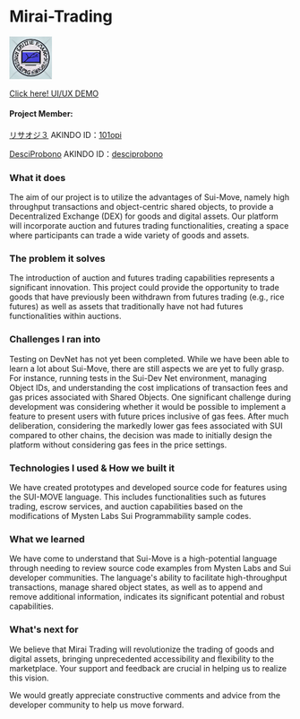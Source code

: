 # Mirai-Trading

<img src="image.png" width="15%">

[Click here! UI/UX DEMO](https://www.figma.com/file/msC2CJPFIhyJ1knGeHCDko/Mirai-Trading-SUI-Move-Hackathon)

#### Project Member:
[リサオジ３](https://twitter.com/loud_lot_org) AKINDO ID：[101opi](https://app.akindo.io/users/101opi)

[DesciProbono](https://twitter.com/DesciProBono) AKINDO ID：[desciprobono](https://app.akindo.io/users/desciprobono)

### What it does
  The aim of our project is to utilize the advantages of Sui-Move, namely high throughput transactions and object-centric shared objects, to provide a Decentralized Exchange (DEX) for goods and digital assets. Our platform will incorporate auction and futures trading functionalities, creating a space where participants can trade a wide variety of goods and assets.

### The problem it solves
  The introduction of auction and futures trading capabilities represents a significant innovation. This project could provide the opportunity to trade goods that have previously been withdrawn from futures trading (e.g., rice futures) as well as assets that traditionally have not had futures functionalities within auctions.

### Challenges I ran into
  Testing on DevNet has not yet been completed. While we have been able to learn a lot about Sui-Move, there are still aspects we are yet to fully grasp. For instance, running tests in the Sui-Dev Net environment, managing Object IDs, and understanding the cost implications of transaction fees and gas prices associated with Shared Objects.
 One significant challenge during development was considering whether it would be possible to implement a feature to present users with future prices inclusive of gas fees. After much deliberation, considering the markedly lower gas fees associated with SUI compared to other chains, the decision was made to initially design the platform without considering gas fees in the price settings.

### Technologies I used & How we built it
  We have created prototypes and developed source code for features using the SUI-MOVE language. This includes functionalities such as futures trading, escrow services, and auction capabilities based on the modifications of Mysten Labs Sui Programmability sample codes.
### What we learned
  We have come to understand that Sui-Move is a high-potential language through needing to review source code examples from Mysten Labs and Sui developer communities. The language's ability to facilitate high-throughput transactions, manage shared object states, as well as to append and remove additional information, indicates its significant potential and robust capabilities.

### What's next for
   We believe that Mirai Trading will revolutionize the trading of goods and digital assets, bringing unprecedented accessibility and flexibility to the marketplace. Your support and feedback are crucial in helping us to realize this vision.

We would greatly appreciate constructive comments and advice from the developer community to help us move forward.

